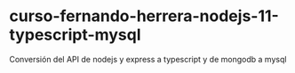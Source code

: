 # curso-fernando-herrera-nodejs-11-typescript-mysql
Conversión del API de nodejs y express a typescript y de mongodb a mysql
